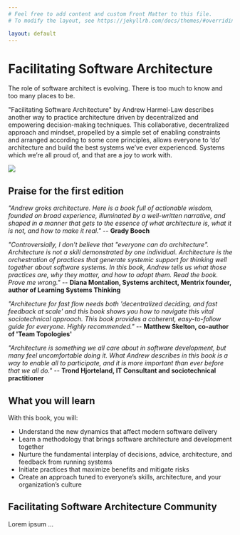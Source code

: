 ```yaml
---
# Feel free to add content and custom Front Matter to this file.
# To modify the layout, see https://jekyllrb.com/docs/themes/#overriding-theme-defaults

layout: default
---
```

# Facilitating Software Architecture
The role of software architect is evolving. There is too much to know and too many places to be.

"Facilitating Software Architecture" by Andrew Harmel-Law describes another way to practice architecture driven by decentralized and empowering decision-making techniques. This collaborative, decentralized approach and mindset, propelled by a simple set of enabling constraints and arranged according to some core principles, allows everyone to ‘do’ architecture and build the best systems we’ve ever experienced. Systems which we’re all proud of, and that are a joy to work with.

![](/assets/img/andrew-harmel-law.png)

## Praise for the first edition
_"Andrew groks architecture. Here is a book full of actionable wisdom, founded on broad experience, illuminated by a well-written narrative, and shaped in a manner that gets to the essence of what architecture is, what it is not, and how to make it real."_ -- **Grady Booch**

_"Controversially, I don't believe that "everyone can do architecture". Architecture is not a skill demonstrated by one individual. Architecture is the orchestration of practices that generate systemic support for thinking well together about software systems. In this book, Andrew tells us what those practices are, why they matter, and how to adopt them. Read the book. Prove me wrong."_ -- **Diana Montalion, Systems architect, Mentrix founder, author of Learning Systems Thinking**

_"Architecture for fast flow needs both 'decentralized deciding, and fast feedback at scale' and this book shows you how to navigate this vital sociotechnical approach. This book provides a coherent, easy-to-follow guide for everyone. Highly recommended."_ -- **Matthew Skelton, co-author of 'Team Topologies'**

_"Architecture is something we all care about in software development, but many feel uncomfortable doing it. What Andrew describes in this book is a way to enable all to participate, and it is more important than ever before that we all do."_ -- **Trond Hjorteland, IT Consultant and sociotechnical practitioner**

## What you will learn
With this book, you will:
* Understand the new dynamics that affect modern software delivery 
* Learn a methodology that brings software architecture and development together
* Nurture the fundamental interplay of decisions, advice, architecture, and feedback from running systems
* Initiate practices that maximize benefits and mitigate risks
* Create an approach tuned to everyone’s skills, architecture, and your organization’s culture


## Facilitating Software Architecture Community
Lorem ipsum ...
